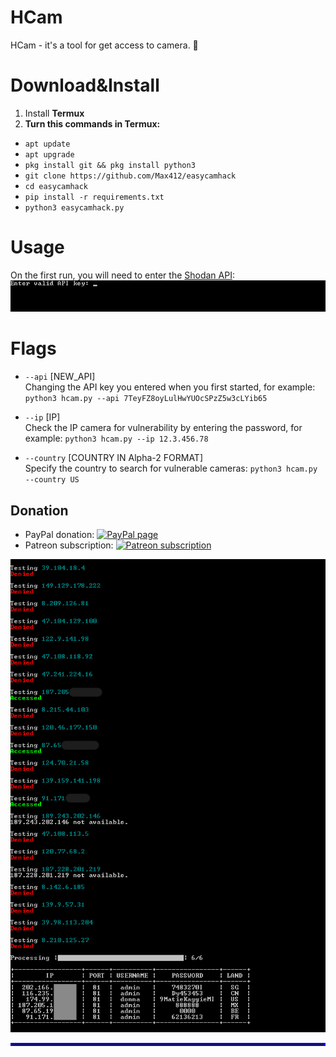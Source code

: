 # HCam
HCam - it's a tool for get access to camera. 👀 


# Download&Install
1) Install **Termux**  
2) **Turn this commands in Termux:**
* `apt update`  
* `apt upgrade`  
* `pkg install git && pkg install python3`  
* `git clone https://github.com/Max412/easycamhack`  
* `cd easycamhack`  
* `pip install -r requirements.txt`  
* `python3 easycamhack.py`  


# Usage
On the first run, you will need to enter the <a href="https://account.shodan.io/login" target="_blank">Shodan API</a>:
![capture](https://github.com/Max412/DoS-ru/blob/main/cam2.png?raw=true)

# Flags
* `--api` [NEW_API]  
  Changing the API key you entered when you first started, for example: `python3 hcam.py --api 7TeyFZ8oyLulHwYUOcSPzZ5w3cLYib65`

* `--ip` [IP]  
   Check the IP camera for vulnerability by entering the password, for example: `python3 hcam.py --ip 12.3.456.78`
   
* `--country` [COUNTRY IN Alpha-2 FORMAT]  
   Specify the country to search for vulnerable cameras: `python3 hcam.py --country US`

<h2>Donation</h2>

 * PayPal donation: [![PayPal page](https://img.shields.io/badge/donate-Paypal-fd8200.svg)](https://www.paypal.com/cgi-bin/webscr?cmd=_donations&business=JCY2BGLULSWVJ&lc=US&item_name=ScreenToGif&item_number=screentogif&currency_code=USD&bn=PP%2dDonationsBF%3abtn_donateCC_LG%2egif%3aNonHosted)
 * Patreon subscription: [![Patreon subscription](https://img.shields.io/badge/subscribe-Patreon-orange.svg)](https://www.patreon.com/nicke)

![capture](https://github.com/Max412/DoS-ru/blob/main/cam.png?raw=true)








<hr style="border:2px solid blue">
